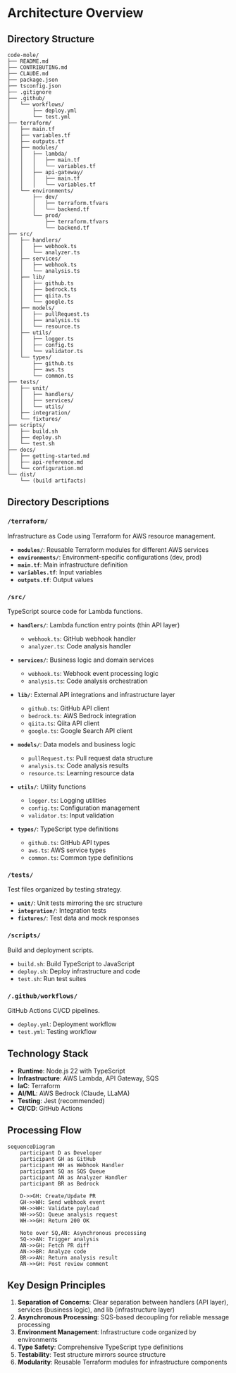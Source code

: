 # Architecture Overview

## Directory Structure

```
code-mole/
├── README.md
├── CONTRIBUTING.md
├── CLAUDE.md
├── package.json
├── tsconfig.json
├── .gitignore
├── .github/
│   └── workflows/
│       ├── deploy.yml
│       └── test.yml
├── terraform/
│   ├── main.tf
│   ├── variables.tf
│   ├── outputs.tf
│   ├── modules/
│   │   ├── lambda/
│   │   │   ├── main.tf
│   │   │   └── variables.tf
│   │   ├── api-gateway/
│   │   │   ├── main.tf
│   │   │   └── variables.tf
│   └── environments/
│       ├── dev/
│       │   ├── terraform.tfvars
│       │   └── backend.tf
│       └── prod/
│           ├── terraform.tfvars
│           └── backend.tf
├── src/
│   ├── handlers/
│   │   ├── webhook.ts
│   │   └── analyzer.ts
│   ├── services/
│   │   ├── webhook.ts
│   │   └── analysis.ts
│   ├── lib/
│   │   ├── github.ts
│   │   ├── bedrock.ts
│   │   ├── qiita.ts
│   │   └── google.ts
│   ├── models/
│   │   ├── pullRequest.ts
│   │   ├── analysis.ts
│   │   └── resource.ts
│   ├── utils/
│   │   ├── logger.ts
│   │   ├── config.ts
│   │   └── validator.ts
│   └── types/
│       ├── github.ts
│       ├── aws.ts
│       └── common.ts
├── tests/
│   ├── unit/
│   │   ├── handlers/
│   │   ├── services/
│   │   └── utils/
│   ├── integration/
│   └── fixtures/
├── scripts/
│   ├── build.sh
│   ├── deploy.sh
│   └── test.sh
├── docs/
│   ├── getting-started.md
│   ├── api-reference.md
│   └── configuration.md
└── dist/
    └── (build artifacts)
```

## Directory Descriptions

### `/terraform/`
Infrastructure as Code using Terraform for AWS resource management.

- **`modules/`**: Reusable Terraform modules for different AWS services
- **`environments/`**: Environment-specific configurations (dev, prod)
- **`main.tf`**: Main infrastructure definition
- **`variables.tf`**: Input variables
- **`outputs.tf`**: Output values

### `/src/`
TypeScript source code for Lambda functions.

- **`handlers/`**: Lambda function entry points (thin API layer)
  - `webhook.ts`: GitHub webhook handler
  - `analyzer.ts`: Code analysis handler

- **`services/`**: Business logic and domain services
  - `webhook.ts`: Webhook event processing logic
  - `analysis.ts`: Code analysis orchestration

- **`lib/`**: External API integrations and infrastructure layer
  - `github.ts`: GitHub API client
  - `bedrock.ts`: AWS Bedrock integration
  - `qiita.ts`: Qiita API client
  - `google.ts`: Google Search API client

- **`models/`**: Data models and business logic
  - `pullRequest.ts`: Pull request data structure
  - `analysis.ts`: Code analysis results
  - `resource.ts`: Learning resource data

- **`utils/`**: Utility functions
  - `logger.ts`: Logging utilities
  - `config.ts`: Configuration management
  - `validator.ts`: Input validation

- **`types/`**: TypeScript type definitions
  - `github.ts`: GitHub API types
  - `aws.ts`: AWS service types
  - `common.ts`: Common type definitions

### `/tests/`
Test files organized by testing strategy.

- **`unit/`**: Unit tests mirroring the src structure
- **`integration/`**: Integration tests
- **`fixtures/`**: Test data and mock responses

### `/scripts/`
Build and deployment scripts.

- `build.sh`: Build TypeScript to JavaScript
- `deploy.sh`: Deploy infrastructure and code
- `test.sh`: Run test suites

### `/.github/workflows/`
GitHub Actions CI/CD pipelines.

- `deploy.yml`: Deployment workflow
- `test.yml`: Testing workflow

## Technology Stack

- **Runtime**: Node.js 22 with TypeScript
- **Infrastructure**: AWS Lambda, API Gateway, SQS
- **IaC**: Terraform
- **AI/ML**: AWS Bedrock (Claude, LLaMA)
- **Testing**: Jest (recommended)
- **CI/CD**: GitHub Actions

## Processing Flow

```mermaid
sequenceDiagram
    participant D as Developer
    participant GH as GitHub
    participant WH as Webhook Handler
    participant SQ as SQS Queue
    participant AN as Analyzer Handler
    participant BR as Bedrock
    
    D->>GH: Create/Update PR
    GH->>WH: Send webhook event
    WH->>WH: Validate payload
    WH->>SQ: Queue analysis request
    WH->>GH: Return 200 OK
    
    Note over SQ,AN: Asynchronous processing
    SQ->>AN: Trigger analysis
    AN->>GH: Fetch PR diff
    AN->>BR: Analyze code
    BR->>AN: Return analysis result
    AN->>GH: Post review comment
```

## Key Design Principles

1. **Separation of Concerns**: Clear separation between handlers (API layer), services (business logic), and lib (infrastructure layer)
2. **Asynchronous Processing**: SQS-based decoupling for reliable message processing
3. **Environment Management**: Infrastructure code organized by environments
4. **Type Safety**: Comprehensive TypeScript type definitions
5. **Testability**: Test structure mirrors source structure
6. **Modularity**: Reusable Terraform modules for infrastructure components
